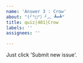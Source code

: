 ```yaml
---
name: 'Answer 3 : Crow'
about: "(╯°□°）╯︵ ┻━┻"
title: quiz|481|Crow
labels: ''
assignees: ''

---
```


Just click 'Submit new issue'.
